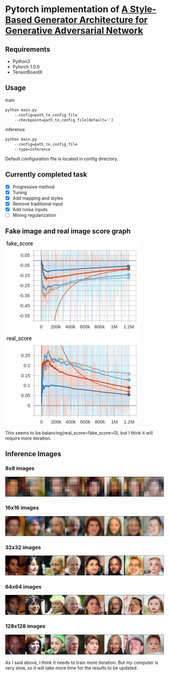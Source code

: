 # Pytorch implementation of [A Style-Based Generator Architecture for Generative Adversarial Network](https://arxiv.org/abs/1812.04948)

## Requirements

- Python3
- Pytorch 1.0.0
- TensorBoardX

## Usage

train
```
python main.py 
    --config=path_to_config_file
    --checkpoint=path_to_config_file[default='']
```

inference
```
python main.py 
    --config=path_to_config_file
    --type=inference
```

Default configuration file is located in config directory.

## Currently completed task

* [x] Progressive method
* [x] Tuning
* [x] Add mapping and styles 
* [x] Remove traditional input 
* [x] Add noise inputs 
* [ ] Mixing regularization

## Fake image and real image score graph

![graph](images/graph.png)

This seems to be balancing(real_score=fake_score=0), but I think it will require more iteration.

## Inference Images

### 8x8 images
![8x8](images/8x8.png)
### 16x16 images
![16x16](images/16x16.png)
### 32x32 images
![32x32](images/32x32.png)
### 64x64 images
![64x64](images/64x64.png)
### 128x128 images
![128x128](images/128x128.png)

As I said above, I think It needs to train more iteration. But my computer is very slow, so it will take more time for the results to be updated.

